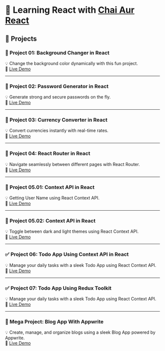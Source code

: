 # 🚀 Learning React with [Chai Aur React](https://www.youtube.com/playlist?list=PLu71SKxNbfoDqgPchmvIsL4hTnJIrtige)

## 📂 Projects

### 🎨 Project 01: Background Changer in React  
💡 Change the background color dynamically with this fun project.  
🔗 [Live Demo](https://hot-colorchanger.surge.sh/)  

---

### 🔐 Project 02: Password Generator in React  
💡 Generate strong and secure passwords on the fly.  
🔗 [Live Demo](https://hot-password-generator.surge.sh/)  

---

### 💱 Project 03: Currency Converter in React  
💡 Convert currencies instantly with real-time rates.  
🔗 [Live Demo](https://hot-currencyconverter.surge.sh/)  

---

### 🧭 Project 04: React Router in React  
💡 Navigate seamlessly between different pages with React Router.  
🔗 [Live Demo](https://hot-reactrouter.surge.sh/)  

---

### 📝 Project 05.01: Context API in React  
💡 Getting User Name using React Context API.  
🔗 [Live Demo](https://hot-contextAPI.surge.sh/)  

---

### 🌙 Project 05.02: Context API in React  
💡 Toggle between dark and light themes using React Context API.  
🔗 [Live Demo](https://hot-darktheme.surge.sh/)  

---

### ✅ Project 06: Todo App Using Context API in React  
💡 Manage your daily tasks with a sleek Todo App using React Context API.  
🔗 [Live Demo](https://hot-todoApp.surge.sh/)

---

### ✅ Project 07: Todo App Using Redux Toolkit 
💡 Manage your daily tasks with a sleek Todo App using React Context API.  
🔗 [Live Demo](https://hot-todo.surge.sh/)

---

### 📝 Mega Project: Blog App With Appwrite  
💡 Create, manage, and organize blogs using a sleek Blog App powered by Appwrite.  
🔗 [Live Demo](https://hot-blogapp.surge.sh/)  
